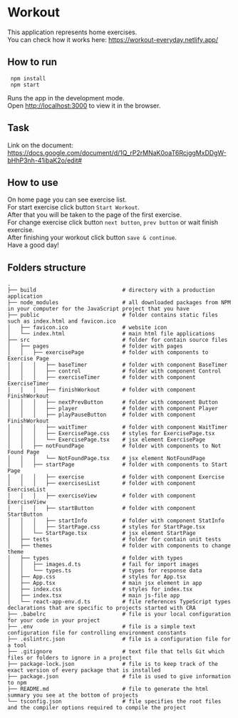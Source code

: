 # Workout

This application represents home exercises. \
You can check how it works here: https://workout-everyday.netlify.app/

## How to run

```
 npm install
 npm start
```

Runs the app in the development mode.\
Open [http://localhost:3000](http://localhost:3000) to view it in the browser.

## Task

Link on the document: https://docs.google.com/document/d/1Q_rP2rMNaK0oaT6RcjggMxDDgW-bHhP3nh-41ibaK2o/edit#

## How to use

On home page you can see exercise list. \
For start exercise click button `Start Workout`. \
After that you will be taken to the page of the first exercise. \
For change exercise click button `next button`, `prev button` or wait finish exercise. \
After finishing your workout click button `save & continue`. \
Have a good day!

## Folders structure
    
```
.
├── build                           # directory with a production application
├── node_modules                    # all downloaded packages from NPM in your computer for the JavaScript project that you have
├── public                          # folder contains static files such as index.html and favicon.ico
│   ├── favicon.ico                 # website icon
│   └── index.html                  # main html file applications
├── src                             # folder for contain source files  
│   ├── pages                       # folder with pages
│   │   ├── exercisePage            # folder with components to Exercise Page
│   │   │   ├── baseTimer           # folder with component BaseTimer
│   │   │   ├── control             # folder with component Control
│   │   │   ├── exerciseTimer       # folder with component ExerciseTimer
│   │   │   ├── finishWorkout       # folder with component FinishWorkout
│   │   │   ├── nextPrevButton      # folder with component Button
│   │   │   ├── player              # folder with component Player
│   │   │   ├── playPauseButton     # folder with component FinishWorkout
│   │   │   ├── waitTimer           # folder with component WaitTimer
│   │   │   ├── ExercisePage.css    # styles for ExercisePage.tsx
│   │   │   └── ExercisePage.tsx    # jsx element ExercisePage
│   │   ├── notFoundPage            # folder with components to Not Found Page
│   │   │   └── NotFoundPage.tsx    # jsx element NotFoundPage
│   │   ├── startPage               # folder with components to Start Page    
│   │   │   ├── exercise            # folder with component Exercise
│   │   │   ├── exercisesList       # folder with component ExerciseList
│   │   │   ├── exerciseView        # folder with component ExerciseView
│   │   │   ├── startButton         # folder with component StartButton
│   │   │   ├── startInfo           # folder with component StatInfo
│   │   │   ├── StartPage.css       # styles for StartPage.tsx
│   │   └── StartPage.tsx           # jsx element StartPage
│   ├── tests                       # folder for contain unit tests 
│   ├── themes                      # folder with components to change theme
│   ├── types                       # folder with types
│   │   ├── images.d.ts             # fail for import images
│   │   └── types.ts                # types for response data            
│   ├── App.css                     # styles for App.tsx            
│   ├── App.tsx                     # main jsx element in app                  
│   ├── index.css                   # styles for index.tsx            
│   ├── index.tsx                   # main js-file app             
│   └── react-app-env.d.ts          # file references TypeScript types declarations that are specific to projects started with CRA
├── .babelrc                        # file is your local configuration for your code in your project   
├── .env                            # file is a simple text configuration file for controlling environment constants
├── .eslintrc.json                  # file is a configuration file for a tool      
├── .gitignore                      # text file that tells Git which files or folders to ignore in a project    
├── package-lock.json               # file is to keep track of the exact version of every package that is installed   
├── package.json                    # file is used to give information to npm     
├── README.md                       # file to generate the html summary you see at the bottom of projects  
└── tsconfig.json                   # file specifies the root files and the compiler options required to compile the project
```              